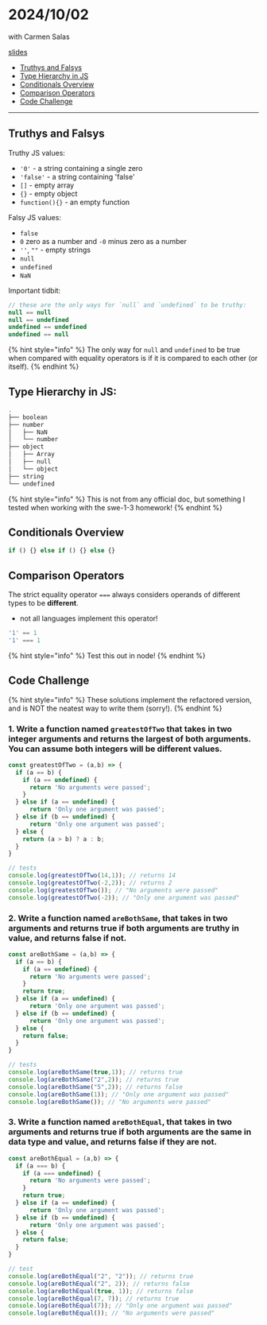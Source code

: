 # 2024/10/02
with Carmen Salas

[slides](https://docs.google.com/presentation/d/1MDunIx1dWAuVglV-gMck7KpA3w1XD7SuCxQ285drKmw/edit#slide=id.g287c4ecafef_0_150)

- [Truthys and Falsys](#truthys-and-falsys)
- [Type Hierarchy in JS](#type-hierarchy-in-js)
- [Conditionals Overview](#conditionals-overview)
- [Comparison Operators](#comparison-operators)
- [Code Challenge](#code-challenge)
---

## Truthys and Falsys

Truthy JS values:
- `'0'` \- a string containing a single zero
- `'false'` \- a string containing 'false'
- `[]` \- empty array
- `{}` \- empty object
- `function(){}` \- an empty function

Falsy JS values:
- `false`
- `0` zero as a number and `-0` minus zero as a number
- `''`, `""` \- empty strings
- `null`
- `undefined`
- `NaN`

Important tidbit:
```js
// these are the only ways for `null` and `undefined` to be truthy:
null == null
null == undefined
undefined == undefined
undefined == null
```
{% hint style="info" %}
   The only way for `null` and `undefined` to be true when compared with equality operators is if it is compared to each other (or itself).
{% endhint %}

## Type Hierarchy in JS:
```bash
.
├── boolean
├── number
│   ├── NaN
│   └── number
├── object
│   ├── Array
│   ├── null
│   └── object
├── string
└── undefined
```

{% hint style="info" %}
   This is not from any official doc, but something I tested when working with the swe-1-3 homework!
{% endhint %}

## Conditionals Overview
```js
if () {} else if () {} else {}
```

## Comparison Operators
The strict equality operator `===` always considers operands of different types to be **different**.
- not all languages implement this operator!
```js
'1' == 1
'1' === 1
```
{% hint style="info" %}
   Test this out in node!
{% endhint %}

## Code Challenge

{% hint style="info" %}
   These solutions implement the refactored version, and is NOT the neatest way to write them (sorry!).
{% endhint %}

### 1. Write a function named `greatestOfTwo` that takes in two integer arguments and returns the **largest** of both arguments. You can assume both integers will be different values.

```js
const greatestOfTwo = (a,b) => {
  if (a == b) {
    if (a == undefined) {
      return 'No arguments were passed';
    }
  } else if (a == undefined) {
      return 'Only one argument was passed';
  } else if (b == undefined) {
      return 'Only one argument was passed';
  } else {
    return (a > b) ? a : b;
  }
}

// tests
console.log(greatestOfTwo(14,1)); // returns 14
console.log(greatestOfTwo(-2,2)); // returns 2
console.log(greatestOfTwo()); // "No arguments were passed"
console.log(greatestOfTwo(-2)); // "Only one argument was passed"
```

### 2. Write a function named `areBothSame`, that takes in two arguments and returns true if both arguments are truthy in value, and returns false if not.

```js
const areBothSame = (a,b) => {
  if (a == b) {
    if (a == undefined) {
      return 'No arguments were passed';
    }
    return true;
  } else if (a == undefined) {
      return 'Only one argument was passed';
  } else if (b == undefined) {
      return 'Only one argument was passed';
  } else {
    return false;
  }
}

// tests
console.log(areBothSame(true,1)); // returns true
console.log(areBothSame("2",2)); // returns true
console.log(areBothSame("5",2)); // returns false
console.log(areBothSame(1)); // "Only one argument was passed"
console.log(areBothSame()); // "No arguments were passed"
```

### 3. Write a function named `areBothEqual`, that takes in two arguments and returns true if both arguments are the same in data type and value, and returns false if they are not.

```js
const areBothEqual = (a,b) => {
  if (a === b) {
    if (a === undefined) {
      return 'No arguments were passed';
    }
    return true;
  } else if (a == undefined) {
      return 'Only one argument was passed';
  } else if (b == undefined) {
      return 'Only one argument was passed';
  } else {
    return false;
  }
}

// test
console.log(areBothEqual("2", "2")); // returns true
console.log(areBothEqual("2", 2)); // returns false
console.log(areBothEqual(true, 1)); // returns false
console.log(areBothEqual(7, 7)); // returns true
console.log(areBothEqual(7)); // "Only one argument was passed"
console.log(areBothEqual()); // "No arguments were passed"
```